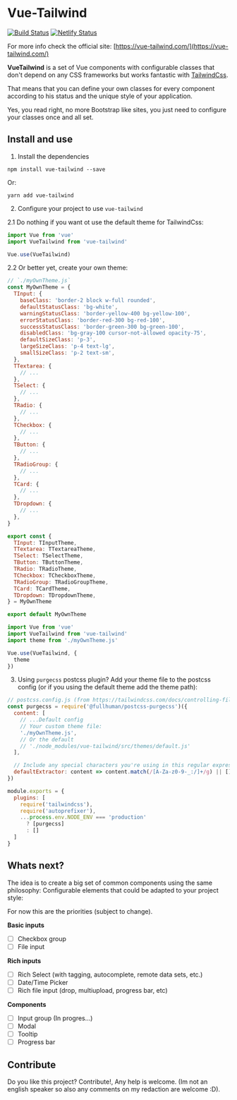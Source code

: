 # Vue-Tailwind 

[![Build Status](https://travis-ci.org/alfonsobries/vue-tailwind.svg?branch=master)](https://travis-ci.org/alfonsobries/vue-tailwind) [![Netlify Status](https://api.netlify.com/api/v1/badges/40acc43a-7f44-4030-b18a-62c08e0b03d2/deploy-status)](https://app.netlify.com/sites/vue-tailwind/deploys)

For more info check the official site: [https://vue-tailwind.com/](https://vue-tailwind.com/)

**VueTailwind** is a set of Vue components with configurable classes that don't depend on any CSS frameworks but works fantastic with [TailwindCss](https://tailwindcss.com).

That means that you can define your own classes for every component according to his status and the unique style of your application.

Yes, you read right, no more Bootstrap like sites, you just need to configure your classes once and all set.

## Install and use
1. Install the dependencies 

```console
npm install vue-tailwind --save
``` 

Or: 
```console
yarn add vue-tailwind
``` 

2. Configure your project to use `vue-tailwind` 

2.1 Do nothing if you want ot use the default theme for TailwindCss:

```js
import Vue from 'vue'
import VueTailwind from 'vue-tailwind'

Vue.use(VueTailwind)
```

2.2 Or better yet, create your own theme:

```js
// `./myOwnTheme.js`
const MyOwnTheme = {
  TInput: {
    baseClass: 'border-2 block w-full rounded',
    defaultStatusClass: 'bg-white',
    warningStatusClass: 'border-yellow-400 bg-yellow-100',
    errorStatusClass: 'border-red-300 bg-red-100',
    successStatusClass: 'border-green-300 bg-green-100',
    disabledClass: 'bg-gray-100 cursor-not-allowed opacity-75',
    defaultSizeClass: 'p-3',
    largeSizeClass: 'p-4 text-lg',
    smallSizeClass: 'p-2 text-sm',
  },
  TTextarea: {
    // ...
  },
  TSelect: {
    // ...
  },
  TRadio: {
    // ...
  },
  TCheckbox: {
    // ...
  },
  TButton: {
    // ...
  },
  TRadioGroup: {
    // ...
  },
  TCard: {
    // ...
  },
  TDropdown: {
    // ...
  },
}

export const {
  TInput: TInputTheme,
  TTextarea: TTextareaTheme,
  TSelect: TSelectTheme,
  TButton: TButtonTheme,
  TRadio: TRadioTheme,
  TCheckbox: TCheckboxTheme,
  TRadioGroup: TRadioGroupTheme,
  TCard: TCardTheme,
  TDropdown: TDropdownTheme,
} = MyOwnTheme

export default MyOwnTheme
```

```js
import Vue from 'vue'
import VueTailwind from 'vue-tailwind'
import theme from './myOwnTheme.js'

Vue.use(VueTailwind, {
  theme
})
```

3. Using `purgecss` postcss plugin? Add your theme file to the postcss config (or if you using the default theme add the theme path):
```js
// postcss.config.js (from https://tailwindcss.com/docs/controlling-file-size#setting-up-purgecss)
const purgecss = require('@fullhuman/postcss-purgecss')({
  content: [
    // ...Default config
    // Your custom theme file:
    './myOwnTheme.js',
    // Or the default 
    // './node_modules/vue-tailwind/src/themes/default.js'
  ],

  // Include any special characters you're using in this regular expression
  defaultExtractor: content => content.match(/[A-Za-z0-9-_:/]+/g) || []
})

module.exports = {
  plugins: [
    require('tailwindcss'),
    require('autoprefixer'),
    ...process.env.NODE_ENV === 'production'
      ? [purgecss]
      : []
  ]
}
```

## Whats next?

The idea is to create a big set of common components using the same philosophy: Configurable elements that could be adapted to your project style:

For now this are the priorities (subject to change).

**Basic inputs**
- [ ] Checkbox group
- [ ] File input

**Rich inputs**
- [ ] Rich Select (with tagging, autocomplete, remote data sets, etc.)
- [ ] Date/Time Picker
- [ ] Rich file input (drop, multiupload, progress bar, etc)

**Components**
- [ ] Input group (In progres...)
- [ ] Modal
- [ ] Tooltip
- [ ] Progress bar

## Contribute
Do you like this project? Contribute!, Any help is welcome. (Im not an english speaker so also any comments on my redaction are welcome :D).

